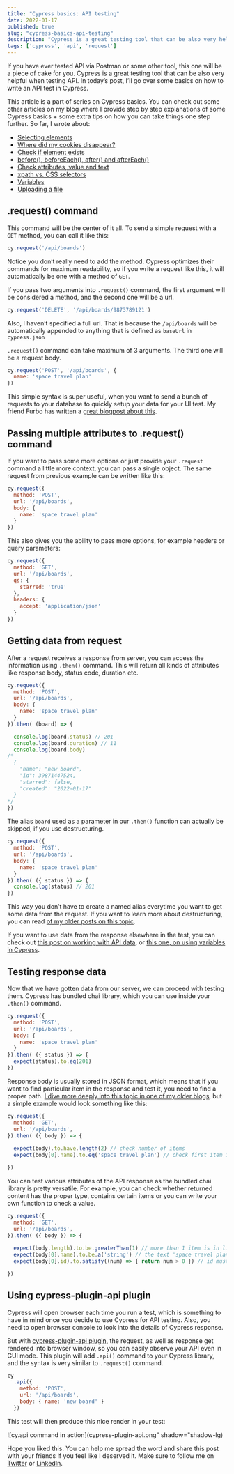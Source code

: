 ```yaml
---
title: "Cypress basics: API testing"
date: 2022-01-17
published: true
slug: "cypress-basics-api-testing"
description: "Cypress is a great testing tool that can be also very helpful when testing API. In this post, I’ll go over some basics on how to write an API test in Cypress."
tags: ['cypress', 'api', 'request']
---
```

If you have ever tested API via Postman or some other tool, this one will be a piece of cake for you. Cypress is a great testing tool that can be also very helpful when testing API. In today’s post, I’ll go over some basics on how to write an API test in Cypress.

This article is a part of series on Cypress basics. You can check out some other articles on my blog where I provide step by step explanations of some Cypress basics + some extra tips on how you can take things one step further. So far, I wrote about:

- [Selecting elements](/cypress-basics-selecting-elements)
- [Where did my cookies disappear?](/cypress-basics-where-did-my-cookies-disappear)
- [Check if element exists](/cypress-basics-check-if-element-exists)
- [before(), beforeEach(), after() and afterEach()](/cypress-basics-before-beforeeach-after-aftereach)
- [Check attributes, value and text](/cypress-basics-check-attributes-value-and-text)
- [xpath vs. CSS selectors](/cypress-basics-xpath-vs-css-selectors)
- [Variables](/cypress-basics-variables)
- [Uploading a file](/cypress-basics-uploading-file)

## .request() command
This command will be the center of it all. To send a simple request with a `GET` method, you can call it like this:

```js
cy.request('/api/boards')
```

Notice you don’t really need to add the method. Cypress optimizes their commands for maximum readability, so if you write a request like this, it will automatically be one with a method of `GET`. 

If you pass two arguments into `.request()` command, the first argument will be considered a method, and the second one will be a url.

```js
cy.request('DELETE', '/api/boards/9873789121')
```

Also, I haven’t specified a full url. That is because the `/api/boards` will be automatically appended to anything that is defined as `baseUrl` in `cypress.json`

`.request()` command can take maximum of 3 arguments. The third one will be a request body. 

```js
cy.request('POST', '/api/boards', {
  name: 'space travel plan'
})
```
This simple syntax is super useful, when you want to send a bunch of requests to your database to quickly setup your data for your UI test. My friend Furbo has written a [great blogpost about this](https://code.kiwi.com/skip-the-ui-using-api-calls-d358b9b61b91?gi=d56b0341034d). 

## Passing multiple attributes to .request() command
If you want to pass some more options or just provide your `.request` command a little more context, you can pass a single object. The same request from previous example can be written like this:

```js
cy.request({
  method: 'POST', 
  url: '/api/boards', 
  body: {
    name: 'space travel plan'
  }
})
```

This also gives you the ability to pass more options, for example headers or query parameters:

```js
cy.request({
  method: 'GET', 
  url: '/api/boards', 
  qs: {
    starred: 'true'
  },
  headers: {
    accept: 'application/json'
  }
})
```
## Getting data from request
After a request receives a response from server, you can access the information using `.then()` command. This will return all kinds of attributes like response body, status code, duration etc.
```js
cy.request({
  method: 'POST', 
  url: '/api/boards', 
  body: {
    name: 'space travel plan'
  }
}).then( (board) => {

  console.log(board.status) // 201
  console.log(board.duration) // 11
  console.log(board.body) 
/* 
  { 
    "name": "new board",
    "id": 39871447524,
    "starred": false,
    "created": "2022-01-17"
  }
*/
})
```

The alias `board` used as a parameter in our `.then()` function can actually be skipped, if you use destructuring.
```js
cy.request({
  method: 'POST', 
  url: '/api/boards', 
  body: {
    name: 'space travel plan'
  }
}).then( ({ status }) => {
  console.log(status) // 201
})
```
This way you don’t have to create a named alias everytime you want to get some data from the request. If you want to learn more about destructuring, you can read [of my older posts on this topic](/using-destructuring-in-cypress).

If you want to use data from the response elsewhere in the test, you can check out [this post on working with API data](/working-with-api-response-data-in-cypress), or [this one, on using variables in Cypress](/cypress-basics-variables).

## Testing response data
Now that we have gotten data from our server, we can proceed with testing them. Cypress has bundled chai library, which you can use inside your `.then()` command.

```js
cy.request({
  method: 'POST', 
  url: '/api/boards', 
  body: {
    name: 'space travel plan'
  }
}).then( ({ status }) => {
  expect(status).to.eq(201)
})
```
Response body is usually stored in JSON format, which means that if you want to find particular item in the response and test it, you need to find a proper path. [I dive more deeply into this topic in one of my older blogs](/reading-and-testing-json-object-in-cypress), but a simple example would look something like this:
```js
cy.request({
  method: 'GET', 
  url: '/api/boards', 
}).then( ({ body }) => {
  
  expect(body).to.have.length(2) // check number of items 
  expect(body[0].name).to.eq('space travel plan') // check first item in array

})
```
You can test various attributes of the API response as the bundled chai library is pretty versatile. For example, you can check whether returned content has the proper type, contains certain items or you can write your own function to check a value.
```js
cy.request({
  method: 'GET', 
  url: '/api/boards', 
}).then( ({ body }) => {
  
  expect(body.length).to.be.greaterThan(1) // more than 1 item is in list
  expect(body[0].name).to.be.a('string') // the text 'space travel plan' is a string
  expect(body[0].id).to.satisfy((num) => { return num > 0 }) // id must be bigger than 0

})
```

## Using cypress-plugin-api plugin
Cypress will open browser each time you run a test, which is something to have in mind once you decide to use Cypress for API testing. Also, you need to open browser console to look into the details of Cypress response. 

But with [cypress-plugin-api plugin](https://github.com/filiphric/cypress-plugin-api), the request, as well as response get rendered into browser window, so you can easily observe your API even in GUI mode. This plugin will add `.api()` command to your Cypress library, and the syntax is very similar to `.request()` command.
```js
cy
  .api({
    method: 'POST', 
    url: '/api/boards', 
    body: { name: 'new board' }
  })
```

This test will then produce this nice render in your test:

![cy.api command in action](cypress-plugin-api.png" shadow="shadow-lg)

Hope you liked this. You can help me spread the word and share this post with your friends if you feel like I deserved it. Make sure to follow me on [Twitter](https://twitter.com/filip_hric/) or [LinkedIn](https://www.linkedin.com/in/filip-hric-11a5b1126/).
